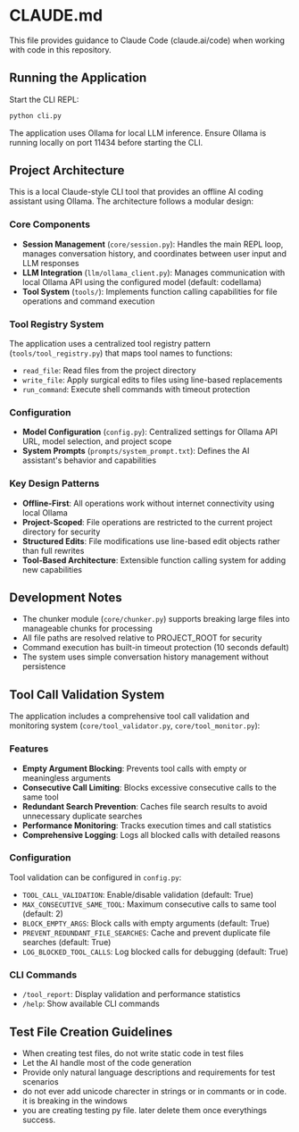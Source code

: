 # CLAUDE.md

This file provides guidance to Claude Code (claude.ai/code) when working with code in this repository.

## Running the Application

Start the CLI REPL:
```bash
python cli.py
```

The application uses Ollama for local LLM inference. Ensure Ollama is running locally on port 11434 before starting the CLI.

## Project Architecture

This is a local Claude-style CLI tool that provides an offline AI coding assistant using Ollama. The architecture follows a modular design:

### Core Components

- **Session Management** (`core/session.py`): Handles the main REPL loop, manages conversation history, and coordinates between user input and LLM responses
- **LLM Integration** (`llm/ollama_client.py`): Manages communication with local Ollama API using the configured model (default: codellama)
- **Tool System** (`tools/`): Implements function calling capabilities for file operations and command execution

### Tool Registry System

The application uses a centralized tool registry pattern (`tools/tool_registry.py`) that maps tool names to functions:
- `read_file`: Read files from the project directory
- `write_file`: Apply surgical edits to files using line-based replacements
- `run_command`: Execute shell commands with timeout protection

### Configuration

- **Model Configuration** (`config.py`): Centralized settings for Ollama API URL, model selection, and project scope
- **System Prompts** (`prompts/system_prompt.txt`): Defines the AI assistant's behavior and capabilities

### Key Design Patterns

- **Offline-First**: All operations work without internet connectivity using local Ollama
- **Project-Scoped**: File operations are restricted to the current project directory for security
- **Structured Edits**: File modifications use line-based edit objects rather than full rewrites
- **Tool-Based Architecture**: Extensible function calling system for adding new capabilities

## Development Notes

- The chunker module (`core/chunker.py`) supports breaking large files into manageable chunks for processing
- All file paths are resolved relative to PROJECT_ROOT for security
- Command execution has built-in timeout protection (10 seconds default)
- The system uses simple conversation history management without persistence

## Tool Call Validation System

The application includes a comprehensive tool call validation and monitoring system (`core/tool_validator.py`, `core/tool_monitor.py`):

### Features
- **Empty Argument Blocking**: Prevents tool calls with empty or meaningless arguments
- **Consecutive Call Limiting**: Blocks excessive consecutive calls to the same tool
- **Redundant Search Prevention**: Caches file search results to avoid unnecessary duplicate searches
- **Performance Monitoring**: Tracks execution times and call statistics
- **Comprehensive Logging**: Logs all blocked calls with detailed reasons

### Configuration
Tool validation can be configured in `config.py`:
- `TOOL_CALL_VALIDATION`: Enable/disable validation (default: True)
- `MAX_CONSECUTIVE_SAME_TOOL`: Maximum consecutive calls to same tool (default: 2)
- `BLOCK_EMPTY_ARGS`: Block calls with empty arguments (default: True)
- `PREVENT_REDUNDANT_FILE_SEARCHES`: Cache and prevent duplicate file searches (default: True)
- `LOG_BLOCKED_TOOL_CALLS`: Log blocked calls for debugging (default: True)

### CLI Commands
- `/tool_report`: Display validation and performance statistics
- `/help`: Show available CLI commands

## Test File Creation Guidelines

- When creating test files, do not write static code in test files
- Let the AI handle most of the code generation
- Provide only natural language descriptions and requirements for test scenarios
- do not ever add unicode charecter in strings or in commants or in code. it is breaking in the windows
- you are creating testing py file. later delete them once everythings success.